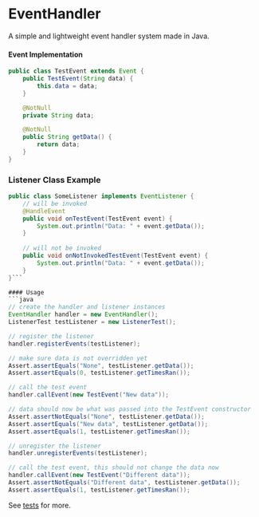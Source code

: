 # EventHandler
A simple and lightweight event handler system made in Java.

#### Event Implementation
```java
public class TestEvent extends Event {
    public TestEvent(String data) {
        this.data = data;
    }

    @NotNull
    private String data;

    @NotNull
    public String getData() {
        return data;
    }
}
```

### Listener Class Example
```java
public class SomeListener implements EventListener {
    // will be invoked
    @HandleEvent
    public void onTestEvent(TestEvent event) {
        System.out.println("Data: " + event.getData());
    }
    
    // will not be invoked
    public void onNotInvokedTestEvent(TestEvent event) {
        System.out.println("Data: " + event.getData());
    }
}```

#### Usage
```java
// create the handler and listener instances
EventHandler handler = new EventHandler();
ListenerTest testListener = new ListenerTest();

// register the listener
handler.registerEvents(testListener);

// make sure data is not overridden yet
Assert.assertEquals("None", testListener.getData());
Assert.assertEquals(0, testListener.getTimesRan());

// call the test event
handler.callEvent(new TestEvent("New data"));

// data should now be what was passed into the TestEvent constructor
Assert.assertNotEquals("None", testListener.getData());
Assert.assertEquals("New data", testListener.getData());
Assert.assertEquals(1, testListener.getTimesRan());

// unregister the listener
handler.unregisterEvents(testListener);

// call the test event, this should not change the data now
handler.callEvent(new TestEvent("Different data"));
Assert.assertNotEquals("Different data", testListener.getData());
Assert.assertEquals(1, testListener.getTimesRan());
```

See [tests](src/test/java/me/quantiom/eventhandler/EventHandlerTests.java) for more.
